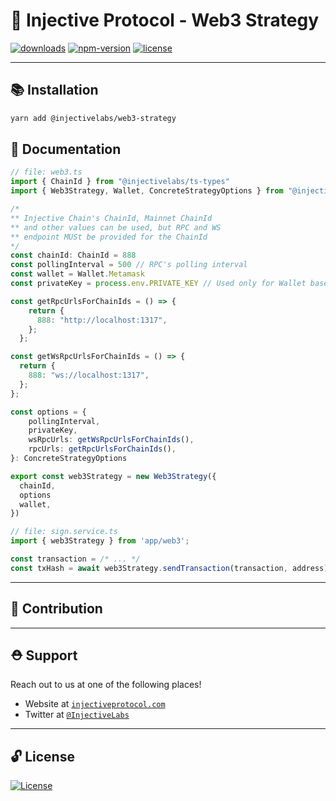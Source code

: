 # 🌟 Injective Protocol - Web3 Strategy

[![downloads](https://img.shields.io/npm/dm/@injectivelabs/web3-strategy.svg)](https://www.npmjs.com/package/@injectivelabs/web3-strategy)
[![npm-version](https://img.shields.io/npm/v/@injectivelabs/web3-strategy.svg)](https://www.npmjs.com/package/@injectivelabs/web3-strategy)
[![license](https://img.shields.io/npm/l/express.svg)]()

---

## 📚 Installation

```bash
yarn add @injectivelabs/web3-strategy
```

## 📖 Documentation

```ts
// file: web3.ts
import { ChainId } from "@injectivelabs/ts-types"
import { Web3Strategy, Wallet, ConcreteStrategyOptions } from "@injectivelabs/web3-strategy";

/*
** Injective Chain's ChainId, Mainnet ChainId
** and other values can be used, but RPC and WS
** endpoint MUSt be provided for the ChainId
*/
const chainId: ChainId = 888
const pollingInterval = 500 // RPC's polling interval
const wallet = Wallet.Metamask
const privateKey = process.env.PRIVATE_KEY // Used only for Wallet based Subprovider (not needed for Metamask)

const getRpcUrlsForChainIds = () => {
    return {
      888: "http://localhost:1317",
    };
  };

const getWsRpcUrlsForChainIds = () => {
  return {
    888: "ws://localhost:1317",
  };
};

const options = {
    pollingInterval,
    privateKey,
    wsRpcUrls: getWsRpcUrlsForChainIds(),
    rpcUrls: getRpcUrlsForChainIds(),
}: ConcreteStrategyOptions

export const web3Strategy = new Web3Strategy({
  chainId,
  options
  wallet,
})

// file: sign.service.ts
import { web3Strategy } from 'app/web3';

const transaction = /* ... */
const txHash = await web3Strategy.sendTransaction(transaction, address)
```

---

## 📜 Contribution

---

## ⛑ Support

Reach out to us at one of the following places!

- Website at <a href="https://injectiveprotocol.com" target="_blank">`injectiveprotocol.com`</a>
- Twitter at <a href="https://twitter.com/InjectiveLabs" target="_blank">`@InjectiveLabs`</a>

---

## 🔓 License

[![License](https://img.shields.io/:license-mit-blue.svg?style=flat-square)](https://badges.mit-license.org)
